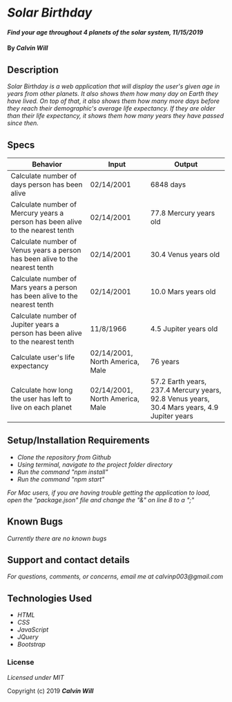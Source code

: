 # _Solar Birthday_

#### _Find your age throughout 4 planets of the solar system, 11/15/2019_

#### By _**Calvin Will**_

## Description

_Solar Birthday is a web application that will display the user's given age in years from other planets. It also shows them how many day on Earth they have lived. On top of that, it also shows them how many more days before they reach their demographic's average life expectancy. If they are older than their life expectancy, it shows them how many years they have passed since then._

## Specs
| Behavior  | Input  | Output  |
|---|---|---|
| Calculate number of days person has been alive  | 02/14/2001   | 6848 days  |
| Calculate number of Mercury years a person has been alive to the nearest tenth | 02/14/2001  | 77.8 Mercury years old |
| Calculate number of Venus years a person has been alive to the nearest tenth | 02/14/2001  | 30.4 Venus years old  |
| Calculate number of Mars years a person has been alive to the nearest tenth  | 02/14/2001  | 10.0 Mars years old |
| Calculate number of Jupiter years a person has been alive to the nearest tenth  | 11/8/1966  | 4.5 Jupiter years old |
| Calculate user's life expectancy  | 02/14/2001, North America, Male  | 76 years |
| Calculate how long the user has left to live on each planet | 02/14/2001, North America, Male  | 57.2 Earth years, 237.4 Mercury years, 92.8 Venus years, 30.4 Mars years, 4.9 Jupiter years |

## Setup/Installation Requirements

* _Clone the repository from Github_
* _Using terminal, navigate to the project folder directory_
* _Run the command "npm install"_
* _Run the command "npm start"_


_For Mac users, if you are having trouble getting the application to load, open the "package.json" file and change the "&" on line 8 to a ";"_

## Known Bugs

_Currently there are no known bugs_

## Support and contact details

_For questions, comments, or concerns, email me at calvinp003@gmail.com_

## Technologies Used

* _HTML_
* _CSS_
* _JavaScript_
* _JQuery_
* _Bootstrap_

### License

*Licensed under MIT*

Copyright (c) 2019 **_Calvin Will_**
